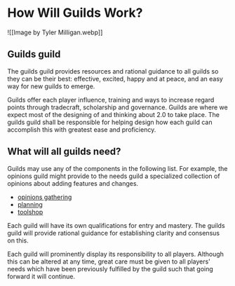 # How Will Guilds Work?

![[Image by Tyler Milligan.webp]]

## Guilds guild

The guilds guild provides resources and rational guidance to all guilds so they can be their best: effective, excited, happy and at peace, and an easy way for new guilds to emerge. 

Guilds offer each player influence, training and ways to increase regard points through tradecraft, scholarship and governance. Guilds are where we expect most of the designing of and thinking about 2.0 to take place. The guilds guild shall be responsible for helping design how each guild can accomplish this with greatest ease and proficiency.

## What will all guilds need?

Guilds may use any of the components in the following list. For example, the opinions guild might provide to the needs guild a specialized collection of opinions about adding features and changes.

-   [opinions gathering](https://www.game.civilization2.org/opinions)      
-   [planning](https://www.game.civilization2.org/plan)      
-   [toolshop](https://www.game.civilization2.org/tools)  

Each guild will have its own qualifications for entry and mastery. The guilds guild will provide rational guidance for establishing clarity and consensus on this.

Each guild will prominently display its responsibility to all players. Although this can be altered at any time, great care must be given to all players' needs which have been previously fulfilled by the guild such that going forward it will continue.